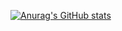 [![Anurag's GitHub stats](https://github-readme-stats.vercel.app/api?username=vrushalrt)](https://github.com/anuraghazra/github-readme-stats)
